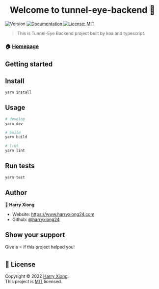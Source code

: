 <h1 align="center">Welcome to tunnel-eye-backend 👋</h1>
<p>
  <img alt="Version" src="https://img.shields.io/badge/version-1.0.0-blue.svg?cacheSeconds=2592000" />
  <a href="https://github.com/HarryXiong24/TunnelEye-Backend/blob/master/README.md" target="_blank">
    <img alt="Documentation" src="https://img.shields.io/badge/documentation-yes-brightgreen.svg" />
  </a>
  <a href="https://github.com/HarryXiong24/TunnelEye-Backend/blob/master/README.md" target="_blank">
    <img alt="License: MIT" src="https://img.shields.io/badge/License-MIT-yellow.svg" />
  </a>
</p>

> This is Tunnel-Eye Backend project built by koa and typescript.

### 🏠 [Homepage](https://github.com/HarryXiong24/TunnelEye-Backend)

## Getting started

## Install

```sh
yarn install
```

## Usage

```sh
# develop
yarn dev

# build
yarn build

# lint
yarn lint
```

## Run tests

```sh
yarn test
```

## Author

👤 **Harry Xiong**

- Website: <https://www.harryxiong24.com>
- Github: [@harryxiong24](https://github.com/harryxiong24)

## Show your support

Give a ⭐️ if this project helped you!

## 📝 License

Copyright © 2022 [Harry Xiong](https://github.com/harryxiong24).<br />
This project is [MIT](https://github.com/HarryXiong24/TunnelEye-Backend/blob/master/README.md) licensed.
